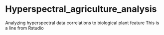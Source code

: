 # Hyperspectral_agriculture_analysis
Analyzing hyperspectral data correlations to biological plant feature
This is a line from Rstudio
